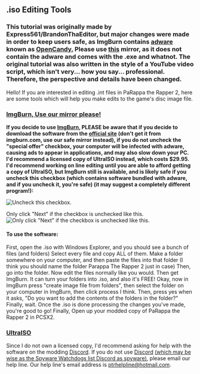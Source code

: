 ## .iso Editing Tools

### This tutorial was originally made by Express561/BrandonThaEditor, but major changes were made in order to keep users safe, as ImgBurn contains [adware](https://en.wikipedia.org/wiki/Adware) known as [OpenCandy.](https://en.wikipedia.org/wiki/OpenCandy) Please use [this](http://ptrguide.github.io/ImgBurn-20191117T191421Z-001.zip) mirror, as it does not contain the adware and comes with the .exe and whatnot. The original tutorial was also written in the style of a YouTube video script, which isn't very... how you say... professional. Therefore, the perspective and details have been changed.

Hello! If you are interested in editing .int files in PaRappa the Rapper 2, here are some tools which will help you make edits to the game's disc image file.

### [ImgBurn, Use our mirror please!](http://ptrguide.github.io/ImgBurn-20191117T191421Z-001.zip)

**If you decide to use [ImgBurn](http://imgburn.com/), PLEASE be aware that if you decide to download the software from the [official site](https://imgburn.com) (don't get it from imgburn.com, use our safe mirror instead), if you do not uncheck the "special offer" checkbox, your computer will be infected with adware, causing ads to appear in applications, and may also slow down your PC. I'd recommend a licensed copy of UltraISO instead, which costs $29.95. I'd recommend working on line editing until you are able to afford getting a copy of UltraISO, but ImgBurn still is available, and is likely safe if you uncheck this checkbox (which contains software bundled with adware, and if you uncheck it, you're safe) (it may suggest a completely different program!):**

![Uncheck this checkbox.](https://cdn.discordapp.com/attachments/302537923910303744/519338005178089492/unknown.png)

Only click "Next" if the checkbox is unchecked like this.
![Only click "Next" if the checkbox is unchecked like this.](https://cdn.discordapp.com/attachments/302537923910303744/519338036241236097/unknown.png)

#### To use the software:

First, open the .iso with Windows Explorer, and you should see a bunch of files (and folders) Select every file and copy ALL of them.
Make a folder somewhere on your computer, and then paste the files into that folder (I think you should name the folder Parappa The Rapper 2 just in case) Then, go into the folder. Now edit the files normally like you would. Then get ImgBurn. It can turn your folders into .iso, and also it's FREE! Okay, now in ImgBurn press "create image file from folders", then select the folder on your computer in ImgBurn, then click process I think. Then, press yes when it asks, "Do you want to add the contents of the folders in the folder?" Finally, wait. Once the .iso is done processing the changes you've made, you're good to go! Finally, Open up your modded copy of PaRappa the Rapper 2 in PCSX2.

### [UltraISO](https://www.ultraiso.com/)

Since I do not own a licensed copy, I'd recommend asking for help with the software on the modding [Discord](https://discord.gg/YauNkFX). If you do not use [Discord](https://discordapp.com) [(which may be wise as the Spyware Watchdogs list Discord as spyware)](https://spyware.neocities.org/articles/discord.html), please email our help line. Our help line's email address is ptrhelpline@hotmail.com.
